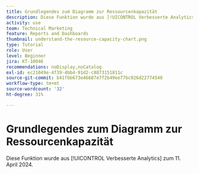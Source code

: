 ```yaml
---
title: Grundlegendes zum Diagramm zur Ressourcenkapazität
description: Diese Funktion wurde aus [!UICONTROL Verbesserte Analytics] zum 11. April 2024.
activity: use
team: Technical Marketing
feature: Reports and Dashboards
thumbnail: understand-the-resource-capacity-chart.png
type: Tutorial
role: User
level: Beginner
jira: KT-10046
recommendations: noDisplay,noCatalog
exl-id: ec21049e-4f39-4bb4-91d2-c8873151811c
source-git-commit: b41fbb673e46687e7f2b49ee77bc026d22774540
workflow-type: tm+mt
source-wordcount: '32'
ht-degree: 31%

---
```


# Grundlegendes zum Diagramm zur Ressourcenkapazität

Diese Funktion wurde aus [!UICONTROL Verbesserte Analytics] zum 11. April 2024.

